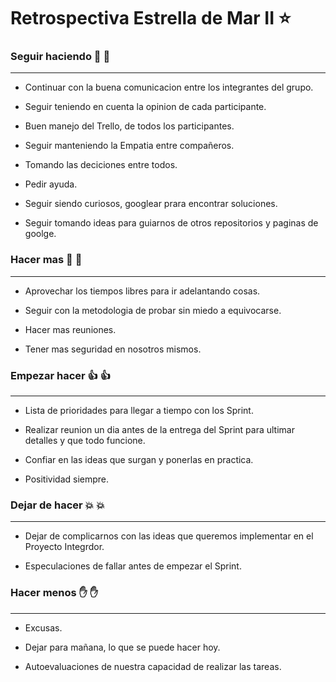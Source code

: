 # Retrospectiva Estrella de Mar II  :star:

### Seguir haciendo  :clap: :clap:

---
* Continuar con la buena comunicacion entre los integrantes del grupo.

* Seguir teniendo en cuenta la opinion de cada participante.

* Buen manejo del Trello, de todos los participantes.

* Seguir manteniendo la Empatia entre compañeros.

* Tomando las deciciones entre todos.

* Pedir ayuda.

* Seguir siendo curiosos, googlear prara encontrar soluciones.

* Seguir tomando ideas para guiarnos de otros repositorios y paginas de goolge.


### Hacer mas  :muscle: :muscle:

---
* Aprovechar los tiempos libres para ir adelantando cosas.

* Seguir con la metodologia de probar sin miedo a equivocarse.

* Hacer mas reuniones.

* Tener mas seguridad en nosotros mismos.

### Empezar hacer  :+1:  :+1:

---
* Lista de prioridades para llegar a tiempo con los Sprint.

* Realizar reunion un dia antes de la entrega del Sprint para ultimar detalles y que todo funcione.

* Confiar en las ideas que surgan y ponerlas en practica.

* Positividad siempre.


### Dejar de hacer  :collision: :collision:

---

* Dejar de complicarnos con las ideas que queremos implementar en el Proyecto Integrdor.

* Especulaciones de fallar antes de empezar el Sprint.



### Hacer menos  :hand: :hand:

---
* Excusas.

* Dejar para mañana, lo que se puede hacer hoy.

* Autoevaluaciones de nuestra capacidad de realizar las tareas.




